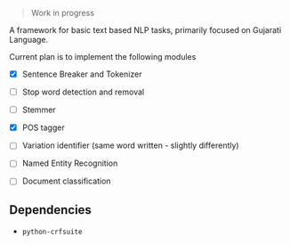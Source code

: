 > Work in progress

A framework for basic text based NLP tasks, primarily focused on Gujarati Language.

Current plan is to implement the following modules

- [x] Sentence Breaker and Tokenizer
- [ ] Stop word detection and removal
- [ ] Stemmer
- [x] POS tagger
- [ ] Variation identifier (same word written - slightly differently)
- [ ] Named Entity Recognition
- [ ] Document classification


## Dependencies

- `python-crfsuite`
